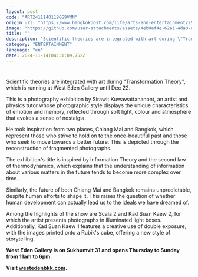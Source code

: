 ```yaml
---
layout: post
code: "ART2411140119GG9VMN"
origin_url: "https://www.bangkokpost.com/life/arts-and-entertainment/2901987/photo-exhibition-captures-the-essence-of-change"
image: "https://github.com/user-attachments/assets/4eb0af4e-62a1-4da0-a7e0-1d63e9097052"
title: ""
description: "Scientific theories are integrated with art during \"Transformation Theory\", which is running at West Eden Gallery until Dec 22."
category: "ENTERTAINMENT"
language: "en"
date: 2024-11-14T04:31:09.752Z
---
```


# 

Scientific theories are integrated with art during "Transformation Theory", which is running at West Eden Gallery until Dec 22.

This is a photography exhibition by Sirawit Kuwawattananont, an artist and physics tutor whose photographic style displays the unique characteristics of emotion and memory, reflected through soft light, colour and atmosphere that evokes a sense of nostalgia.

He took inspiration from two places, Chiang Mai and Bangkok, which represent those who strive to hold on to the once-beautiful past and those who seek to move towards a better future. This is depicted through the reconstruction of fragmented photographs.

The exhibition's title is inspired by Information Theory and the second law of thermodynamics, which explains that the understanding of information about various matters in the future tends to become more complex over time.

Similarly, the future of both Chiang Mai and Bangkok remains unpredictable, despite human efforts to shape it. This raises the question of whether human development can actually lead us to the ideals we have dreamed of.

Among the highlights of the show are Scala 2 and Kad Suan Kaew 2, for which the artist presents photographs in illuminated light boxes. Additionally, Kad Suan Kaew 1 features a creative use of double exposure, with the images printed onto a Rubik's cube, offering a new style of storytelling.

**West Eden Gallery is on Sukhumvit 31 and opens Thursday to Sunday from 11am to 6pm.**

**Visit [westedenbkk.com](https://www.westedenbkk.com).**